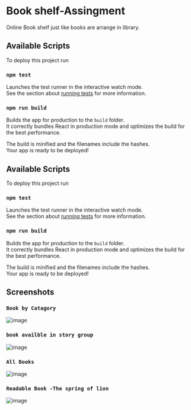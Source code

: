 
# Book shelf-Assingment

Online Book shelf just like books are arrange in library.



## Available Scripts

To deploy this project run

### `npm test`

Launches the test runner in the interactive watch mode.\
See the section about [running tests](https://facebook.github.io/create-react-app/docs/running-tests) for more information.

### `npm run build`

Builds the app for production to the `build` folder.\
It correctly bundles React in production mode and optimizes the build for the best performance.

The build is minified and the filenames include the hashes.\
Your app is ready to be deployed!

## Available Scripts

To deploy this project run

### `npm test`

Launches the test runner in the interactive watch mode.\
See the section about [running tests](https://facebook.github.io/create-react-app/docs/running-tests) for more information.

### `npm run build`

Builds the app for production to the `build` folder.\
It correctly bundles React in production mode and optimizes the build for the best performance.

The build is minified and the filenames include the hashes.\
Your app is ready to be deployed!

## Screenshots
### `Book by Catagory`
![image](https://user-images.githubusercontent.com/77279763/146971015-061ca015-3ef2-46ff-bb70-a1e4b5960c10.png) 
### `book availble in story group`
![image](https://user-images.githubusercontent.com/77279763/146971211-b47cbf96-024a-4ef9-9d52-9c2e20dced6e.png)

### `All Books`
![image](https://user-images.githubusercontent.com/77279763/146971461-73eba17c-2c32-4ebb-8ec5-76ecab4ed3e0.png) 

### `Readable Book -The spring of lion` 
![image](https://user-images.githubusercontent.com/77279763/146971801-8617635e-dc30-495d-8c3e-ca35cf43a26d.png)



